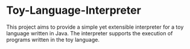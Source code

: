 # Toy-Language-Interpreter
This project aims to provide a simple yet extensible interpreter for a toy language written in Java. The interpreter supports the execution of programs written in the toy language.
